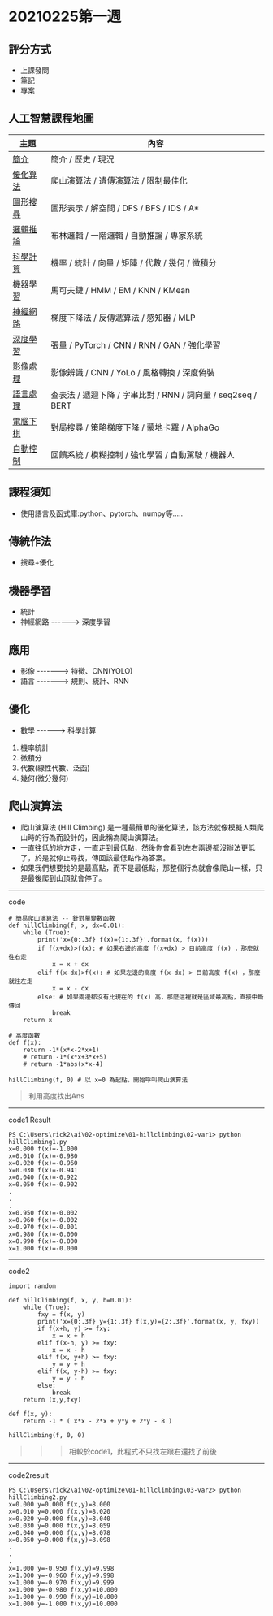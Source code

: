 # 20210225第一週
## 評分方式
* 上課發問
* 筆記
* 專案
## 人工智慧課程地圖

主題                         | 內容
----------------------------|---------------------------------------------------------
[簡介](./01-introduction/)   | 簡介 / 歷史 / 現況
[優化算法](./02-optimize/)    | 爬山演算法 / 遺傳演算法 / 限制最佳化
[圖形搜尋](./03-search/)      | 圖形表示 / 解空間 / DFS / BFS / IDS / A*
[邏輯推論](./04-logic/)       | 布林邏輯 / 一階邏輯 / 自動推論 / 專家系統
[科學計算](./05-math/)       | 機率 / 統計 / 向量 / 矩陣 / 代數 / 幾何 / 微積分
[機器學習](./06-learn/)      | 馬可夫鏈 / HMM / EM / KNN / KMean
[神經網路](./07-neural/)      | 梯度下降法 / 反傳遞算法 / 感知器 / MLP
[深度學習](./08-deep/)        | 張量 / PyTorch / CNN / RNN / GAN / 強化學習
[影像處理](./09-image/)       | 影像辨識 / CNN / YoLo / 風格轉換 / 深度偽裝
[語言處理](./10-lang/)        | 查表法 / 遞迴下降 / 字串比對 / RNN / 詞向量 / seq2seq / BERT
[電腦下棋](./11-chess/)       | 對局搜尋 / 策略梯度下降 / 蒙地卡羅 / AlphaGo
[自動控制](./12-control/)     | 回饋系統 / 模糊控制 / 強化學習 / 自動駕駛 / 機器人

## 課程須知
* 使用語言及函式庫:python、pytorch、numpy等.....
## 傳統作法
* 搜尋+優化
## 機器學習
* 統計
* 神經網路 ------> 深度學習
## 應用
* 影像 -------> 特徵、CNN(YOLO)
* 語言 -------> 規則、統計、RNN
## 優化
* 數學 ------> 科學計算
1. 機率統計
2. 微積分
3. 代數(線性代數、泛函)
5. 幾何(微分幾何)
## 爬山演算法
* 爬山演算法 (Hill Climbing) 是一種最簡單的優化算法，該方法就像模擬人類爬山時的行為而設計的，因此稱為爬山演算法。
* 一直往低的地方走，一直走到最低點，然後你會看到左右兩邊都沒辦法更低了，於是就停止尋找，傳回該最低點作為答案。
* 如果我們想要找的是最高點，而不是最低點，那整個行為就會像爬山一樣，只是最後爬到山頂就會停了。<br>
--------
code
```
# 簡易爬山演算法 -- 針對單變數函數
def hillClimbing(f, x, dx=0.01):
    while (True):
        print('x={0:.3f} f(x)={1:.3f}'.format(x, f(x)))
        if f(x+dx)>f(x): # 如果右邊的高度 f(x+dx) > 目前高度 f(x) ，那麼就往右走
            x = x + dx
        elif f(x-dx)>f(x): # 如果左邊的高度 f(x-dx) > 目前高度 f(x) ，那麼就往左走
            x = x - dx
        else: # 如果兩邊都沒有比現在的 f(x) 高，那麼這裡就是區域最高點，直接中斷傳回
            break
    return x

# 高度函數
def f(x):
    return -1*(x*x-2*x+1)
    # return -1*(x*x+3*x+5)
    # return -1*abs(x*x-4)

hillClimbing(f, 0) # 以 x=0 為起點，開始呼叫爬山演算法
```
> 利用高度找出Ans
---------------
code1 Result
```
PS C:\Users\rick2\ai\02-optimize\01-hillclimbing\02-var1> python hillClimbing1.py
x=0.000 f(x)=-1.000
x=0.010 f(x)=-0.980
x=0.020 f(x)=-0.960
x=0.030 f(x)=-0.941
x=0.040 f(x)=-0.922
x=0.050 f(x)=-0.902
.
.
.
x=0.950 f(x)=-0.002
x=0.960 f(x)=-0.002
x=0.970 f(x)=-0.001
x=0.980 f(x)=-0.000
x=0.990 f(x)=-0.000
x=1.000 f(x)=-0.000
```
---------------
code2
```
import random

def hillClimbing(f, x, y, h=0.01):
    while (True):
        fxy = f(x, y)
        print('x={0:.3f} y={1:.3f} f(x,y)={2:.3f}'.format(x, y, fxy))
        if f(x+h, y) >= fxy:
            x = x + h
        elif f(x-h, y) >= fxy:
            x = x - h
        elif f(x, y+h) >= fxy:
            y = y + h
        elif f(x, y-h) >= fxy:
            y = y - h
        else:
            break
    return (x,y,fxy)

def f(x, y):
    return -1 * ( x*x - 2*x + y*y + 2*y - 8 )

hillClimbing(f, 0, 0)
```
>>> 相較於code1，此程式不只找左跟右還找了前後
--------------
code2result
```
PS C:\Users\rick2\ai\02-optimize\01-hillclimbing\03-var2> python hillClimbing2.py
x=0.000 y=0.000 f(x,y)=8.000
x=0.010 y=0.000 f(x,y)=8.020
x=0.020 y=0.000 f(x,y)=8.040
x=0.030 y=0.000 f(x,y)=8.059
x=0.040 y=0.000 f(x,y)=8.078
x=0.050 y=0.000 f(x,y)=8.098
.
.
.
x=1.000 y=-0.950 f(x,y)=9.998
x=1.000 y=-0.960 f(x,y)=9.998
x=1.000 y=-0.970 f(x,y)=9.999
x=1.000 y=-0.980 f(x,y)=10.000
x=1.000 y=-0.990 f(x,y)=10.000
x=1.000 y=-1.000 f(x,y)=10.000
```
